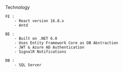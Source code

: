 Technology

	FE :
		- React version 16.8.x
		- Antd
		
	BE : 
		- Built on .NET 6.0
		- Uses Entity Framework Core as DB Abstraction
		- JWT & Azure AD Authentication
		- SignalR Notifications
		
	DB :
		- SQL Server